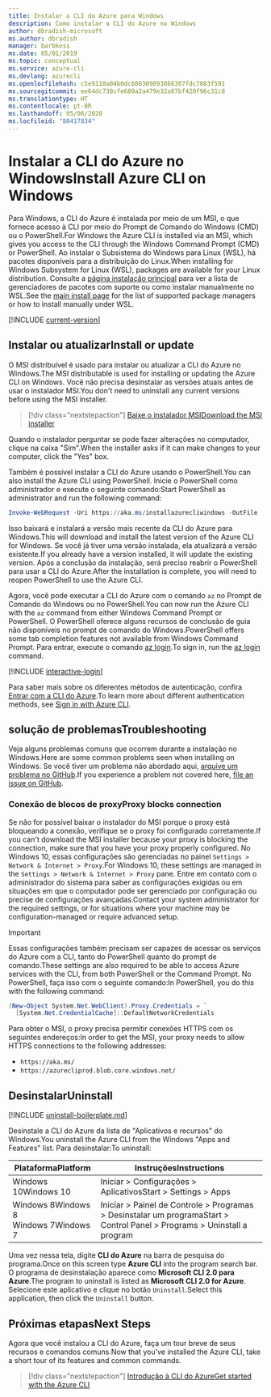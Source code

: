 ```yaml
---
title: Instalar a CLI do Azure para Windows
description: Como instalar a CLI do Azure no Windows
author: dbradish-microsoft
ms.author: dbradish
manager: barbkess
ms.date: 05/01/2019
ms.topic: conceptual
ms.service: azure-cli
ms.devlang: azurecli
ms.openlocfilehash: c5e9118a04b0dc608309093866307fdc7083f591
ms.sourcegitcommit: ee64dc738cfe689a2a479e32a87bf420f96c31c8
ms.translationtype: HT
ms.contentlocale: pt-BR
ms.lasthandoff: 05/06/2020
ms.locfileid: "80417834"
---
```

# <a name="install-azure-cli-on-windows"></a><span data-ttu-id="f33b3-103">Instalar a CLI do Azure no Windows</span><span class="sxs-lookup"><span data-stu-id="f33b3-103">Install Azure CLI on Windows</span></span>

<span data-ttu-id="f33b3-104">Para Windows, a CLI do Azure é instalada por meio de um MSI, o que fornece acesso à CLI por meio do Prompt de Comando do Windows (CMD) ou o PowerShell.</span><span class="sxs-lookup"><span data-stu-id="f33b3-104">For Windows the Azure CLI is installed via an MSI, which gives you access to the CLI through the Windows Command Prompt (CMD) or PowerShell.</span></span>
<span data-ttu-id="f33b3-105">Ao instalar o Subsistema do Windows para Linux (WSL), há pacotes disponíveis para a distribuição do Linux.</span><span class="sxs-lookup"><span data-stu-id="f33b3-105">When installing for Windows Subsystem for Linux (WSL), packages are available for your Linux distribution.</span></span> <span data-ttu-id="f33b3-106">Consulte a [página instalação principal](install-azure-cli.md) para ver a lista de gerenciadores de pacotes com suporte ou como instalar manualmente no WSL.</span><span class="sxs-lookup"><span data-stu-id="f33b3-106">See the [main install page](install-azure-cli.md) for the list of supported package managers or how to install manually under WSL.</span></span>

[!INCLUDE [current-version](includes/current-version.md)]

## <a name="install-or-update"></a><span data-ttu-id="f33b3-107">Instalar ou atualizar</span><span class="sxs-lookup"><span data-stu-id="f33b3-107">Install or update</span></span>

<span data-ttu-id="f33b3-108">O MSI distribuível é usado para instalar ou atualizar a CLI do Azure no Windows.</span><span class="sxs-lookup"><span data-stu-id="f33b3-108">The MSI distributable is used for installing or updating the Azure CLI on Windows.</span></span> <span data-ttu-id="f33b3-109">Você não precisa desinstalar as versões atuais antes de usar o instalador MSI.</span><span class="sxs-lookup"><span data-stu-id="f33b3-109">You don't need to uninstall any current versions before using the MSI installer.</span></span>

> [!div class="nextstepaction"]
> [<span data-ttu-id="f33b3-110">Baixe o instalador MSI</span><span class="sxs-lookup"><span data-stu-id="f33b3-110">Download the MSI installer</span></span>](https://aka.ms/installazurecliwindows)

<span data-ttu-id="f33b3-111">Quando o instalador perguntar se pode fazer alterações no computador, clique na caixa "Sim".</span><span class="sxs-lookup"><span data-stu-id="f33b3-111">When the installer asks if it can make changes to your computer, click the "Yes" box.</span></span>

<span data-ttu-id="f33b3-112">Também é possível instalar a CLI do Azure usando o PowerShell.</span><span class="sxs-lookup"><span data-stu-id="f33b3-112">You can also install the Azure CLI using PowerShell.</span></span> <span data-ttu-id="f33b3-113">Inicie o PowerShell como administrador e execute o seguinte comando:</span><span class="sxs-lookup"><span data-stu-id="f33b3-113">Start PowerShell as administrator and run the following command:</span></span>

   ```PowerShell
   Invoke-WebRequest -Uri https://aka.ms/installazurecliwindows -OutFile .\AzureCLI.msi; Start-Process msiexec.exe -Wait -ArgumentList '/I AzureCLI.msi /quiet'; rm .\AzureCLI.msi
   ```
<span data-ttu-id="f33b3-114">Isso baixará e instalará a versão mais recente da CLI do Azure para Windows.</span><span class="sxs-lookup"><span data-stu-id="f33b3-114">This will download and install the latest version of the Azure CLI for Windows.</span></span> <span data-ttu-id="f33b3-115">Se você já tiver uma versão instalada, ela atualizará a versão existente.</span><span class="sxs-lookup"><span data-stu-id="f33b3-115">If you already have a version installed, it will update the existing version.</span></span> <span data-ttu-id="f33b3-116">Após a conclusão da instalação, será preciso reabrir o PowerShell para usar a CLI do Azure.</span><span class="sxs-lookup"><span data-stu-id="f33b3-116">After the installation is complete, you will need to reopen PowerShell to use the Azure CLI.</span></span>

<span data-ttu-id="f33b3-117">Agora, você pode executar a CLI do Azure com o comando `az` no Prompt de Comando do Windows ou no PowerShell.</span><span class="sxs-lookup"><span data-stu-id="f33b3-117">You can now run the Azure CLI with the `az` command from either Windows Command Prompt or PowerShell.</span></span> <span data-ttu-id="f33b3-118">O PowerShell oferece alguns recursos de conclusão de guia não disponíveis no prompt de comando do Windows.</span><span class="sxs-lookup"><span data-stu-id="f33b3-118">PowerShell offers some tab completion features not available from Windows Command Prompt.</span></span> <span data-ttu-id="f33b3-119">Para entrar, execute o comando [az login](/cli/azure/reference-index#az-login).</span><span class="sxs-lookup"><span data-stu-id="f33b3-119">To sign in, run the [az login](/cli/azure/reference-index#az-login) command.</span></span>

[!INCLUDE [interactive-login](includes/interactive-login.md)]

<span data-ttu-id="f33b3-120">Para saber mais sobre os diferentes métodos de autenticação, confira [Entrar com a CLI do Azure](authenticate-azure-cli.md).</span><span class="sxs-lookup"><span data-stu-id="f33b3-120">To learn more about different authentication methods, see [Sign in with Azure CLI](authenticate-azure-cli.md).</span></span>

## <a name="troubleshooting"></a><span data-ttu-id="f33b3-121">solução de problemas</span><span class="sxs-lookup"><span data-stu-id="f33b3-121">Troubleshooting</span></span>

<span data-ttu-id="f33b3-122">Veja alguns problemas comuns que ocorrem durante a instalação no Windows.</span><span class="sxs-lookup"><span data-stu-id="f33b3-122">Here are some common problems seen when installing on Windows.</span></span> <span data-ttu-id="f33b3-123">Se você tiver um problema não abordado aqui, [arquive um problema no GitHub](https://github.com/Azure/azure-cli/issues).</span><span class="sxs-lookup"><span data-stu-id="f33b3-123">If you experience a problem not covered here, [file an issue on GitHub](https://github.com/Azure/azure-cli/issues).</span></span>

### <a name="proxy-blocks-connection"></a><span data-ttu-id="f33b3-124">Conexão de blocos de proxy</span><span class="sxs-lookup"><span data-stu-id="f33b3-124">Proxy blocks connection</span></span>

<span data-ttu-id="f33b3-125">Se não for possível baixar o instalador do MSI porque o proxy está bloqueando a conexão, verifique se o proxy foi configurado corretamente.</span><span class="sxs-lookup"><span data-stu-id="f33b3-125">If you can't download the MSI installer because your proxy is blocking the connection, make sure that you have your proxy properly configured.</span></span> <span data-ttu-id="f33b3-126">No Windows 10, essas configurações são gerenciadas no painel `Settings > Network & Internet > Proxy`.</span><span class="sxs-lookup"><span data-stu-id="f33b3-126">For Windows 10, these settings are managed in the `Settings > Network & Internet > Proxy` pane.</span></span> <span data-ttu-id="f33b3-127">Entre em contato com o administrador do sistema para saber as configurações exigidas ou em situações em que o computador pode ser gerenciado por configuração ou precise de configurações avançadas.</span><span class="sxs-lookup"><span data-stu-id="f33b3-127">Contact your system administrator for the required settings, or for situations where your machine may be configuration-managed or require advanced setup.</span></span>

> [!IMPORTANT]
> <span data-ttu-id="f33b3-128">Essas configurações também precisam ser capazes de acessar os serviços do Azure com a CLI, tanto do PowerShell quanto do prompt de comando.</span><span class="sxs-lookup"><span data-stu-id="f33b3-128">These settings are also required to be able to access Azure services with the CLI, from both PowerShell or the Command Prompt.</span></span> <span data-ttu-id="f33b3-129">No PowerShell, faça isso com o seguinte comando:</span><span class="sxs-lookup"><span data-stu-id="f33b3-129">In PowerShell, you do this with the following command:</span></span>
>
> ```powershell
> (New-Object System.Net.WebClient).Proxy.Credentials = `
>   [System.Net.CredentialCache]::DefaultNetworkCredentials
> ```

<span data-ttu-id="f33b3-130">Para obter o MSI, o proxy precisa permitir conexões HTTPS com os seguintes endereços:</span><span class="sxs-lookup"><span data-stu-id="f33b3-130">In order to get the MSI, your proxy needs to allow HTTPS connections to the following addresses:</span></span>

* `https://aka.ms/`
* `https://azurecliprod.blob.core.windows.net/`

## <a name="uninstall"></a><span data-ttu-id="f33b3-131">Desinstalar</span><span class="sxs-lookup"><span data-stu-id="f33b3-131">Uninstall</span></span>

[!INCLUDE [uninstall-boilerplate.md](includes/uninstall-boilerplate.md)]

<span data-ttu-id="f33b3-132">Desinstale a CLI do Azure da lista de "Aplicativos e recursos" do Windows.</span><span class="sxs-lookup"><span data-stu-id="f33b3-132">You uninstall the Azure CLI from the Windows "Apps and Features" list.</span></span> <span data-ttu-id="f33b3-133">Para desinstalar:</span><span class="sxs-lookup"><span data-stu-id="f33b3-133">To uninstall:</span></span>

| <span data-ttu-id="f33b3-134">Plataforma</span><span class="sxs-lookup"><span data-stu-id="f33b3-134">Platform</span></span> | <span data-ttu-id="f33b3-135">Instruções</span><span class="sxs-lookup"><span data-stu-id="f33b3-135">Instructions</span></span> |
|---|---|
| <span data-ttu-id="f33b3-136">Windows 10</span><span class="sxs-lookup"><span data-stu-id="f33b3-136">Windows 10</span></span> | <span data-ttu-id="f33b3-137">Iniciar > Configurações > Aplicativos</span><span class="sxs-lookup"><span data-stu-id="f33b3-137">Start > Settings > Apps</span></span> |
| <span data-ttu-id="f33b3-138">Windows 8</span><span class="sxs-lookup"><span data-stu-id="f33b3-138">Windows 8</span></span><br/><span data-ttu-id="f33b3-139">Windows 7</span><span class="sxs-lookup"><span data-stu-id="f33b3-139">Windows 7</span></span> | <span data-ttu-id="f33b3-140">Iniciar > Painel de Controle > Programas > Desinstalar um programa</span><span class="sxs-lookup"><span data-stu-id="f33b3-140">Start > Control Panel > Programs > Uninstall a program</span></span> |

<span data-ttu-id="f33b3-141">Uma vez nessa tela, digite __CLI do Azure__ na barra de pesquisa do programa.</span><span class="sxs-lookup"><span data-stu-id="f33b3-141">Once on this screen type __Azure CLI__ into the program search bar.</span></span> <span data-ttu-id="f33b3-142">O programa de desinstalação aparece como __Microsoft CLI 2.0 para Azure__.</span><span class="sxs-lookup"><span data-stu-id="f33b3-142">The program to uninstall is listed as __Microsoft CLI 2.0 for Azure__.</span></span> <span data-ttu-id="f33b3-143">Selecione este aplicativo e clique no botão `Uninstall`.</span><span class="sxs-lookup"><span data-stu-id="f33b3-143">Select this application, then click the `Uninstall` button.</span></span>

## <a name="next-steps"></a><span data-ttu-id="f33b3-144">Próximas etapas</span><span class="sxs-lookup"><span data-stu-id="f33b3-144">Next Steps</span></span>

<span data-ttu-id="f33b3-145">Agora que você instalou a CLI do Azure, faça um tour breve de seus recursos e comandos comuns.</span><span class="sxs-lookup"><span data-stu-id="f33b3-145">Now that you've installed the Azure CLI, take a short tour of its features and common commands.</span></span>

> [!div class="nextstepaction"]
> [<span data-ttu-id="f33b3-146">Introdução à CLI do Azure</span><span class="sxs-lookup"><span data-stu-id="f33b3-146">Get started with the Azure CLI</span></span>](get-started-with-azure-cli.md)
